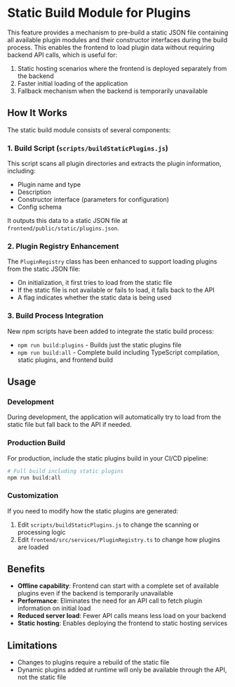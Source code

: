 # Static Build Module for Plugins

This feature provides a mechanism to pre-build a static JSON file containing all available plugin modules and their constructor interfaces during the build process. This enables the frontend to load plugin data without requiring backend API calls, which is useful for:

1. Static hosting scenarios where the frontend is deployed separately from the backend
2. Faster initial loading of the application
3. Fallback mechanism when the backend is temporarily unavailable

## How It Works

The static build module consists of several components:

### 1. Build Script (`scripts/buildStaticPlugins.js`)

This script scans all plugin directories and extracts the plugin information, including:
- Plugin name and type
- Description
- Constructor interface (parameters for configuration)
- Config schema

It outputs this data to a static JSON file at `frontend/public/static/plugins.json`.

### 2. Plugin Registry Enhancement

The `PluginRegistry` class has been enhanced to support loading plugins from the static JSON file:

- On initialization, it first tries to load from the static file
- If the static file is not available or fails to load, it falls back to the API
- A flag indicates whether the static data is being used

### 3. Build Process Integration

New npm scripts have been added to integrate the static build process:

- `npm run build:plugins` - Builds just the static plugins file
- `npm run build:all` - Complete build including TypeScript compilation, static plugins, and frontend build

## Usage

### Development

During development, the application will automatically try to load from the static file but fall back to the API if needed.

### Production Build

For production, include the static plugins build in your CI/CD pipeline:

```bash
# Full build including static plugins
npm run build:all
```

### Customization

If you need to modify how the static plugins are generated:

1. Edit `scripts/buildStaticPlugins.js` to change the scanning or processing logic
2. Edit `frontend/src/services/PluginRegistry.ts` to change how plugins are loaded

## Benefits

- **Offline capability**: Frontend can start with a complete set of available plugins even if the backend is temporarily unavailable
- **Performance**: Eliminates the need for an API call to fetch plugin information on initial load
- **Reduced server load**: Fewer API calls means less load on your backend
- **Static hosting**: Enables deploying the frontend to static hosting services

## Limitations

- Changes to plugins require a rebuild of the static file
- Dynamic plugins added at runtime will only be available through the API, not the static file 